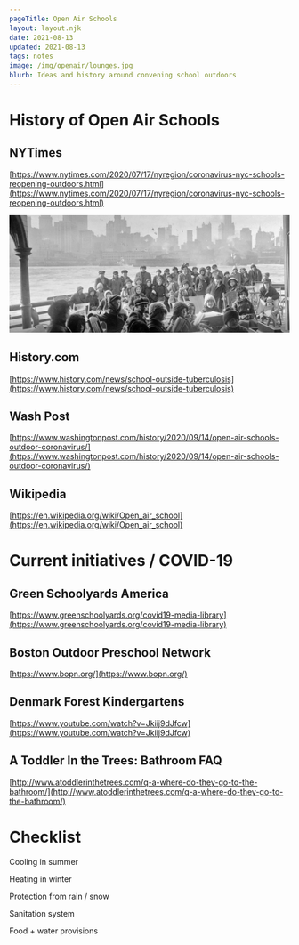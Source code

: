 ```yaml
---
pageTitle: Open Air Schools
layout: layout.njk
date: 2021-08-13
updated: 2021-08-13
tags: notes 
image: /img/openair/lounges.jpg
blurb: Ideas and history around convening school outdoors
---
```


# History of Open Air Schools

## NYTimes

[https://www.nytimes.com/2020/07/17/nyregion/coronavirus-nyc-schools-reopening-outdoors.html](https://www.nytimes.com/2020/07/17/nyregion/coronavirus-nyc-schools-reopening-outdoors.html)

![](/img/openair/converted_ferry.png)

## History.com

[https://www.history.com/news/school-outside-tuberculosis](https://www.history.com/news/school-outside-tuberculosis)

## Wash Post

[https://www.washingtonpost.com/history/2020/09/14/open-air-schools-outdoor-coronavirus/](https://www.washingtonpost.com/history/2020/09/14/open-air-schools-outdoor-coronavirus/)

## Wikipedia

[https://en.wikipedia.org/wiki/Open_air_school](https://en.wikipedia.org/wiki/Open_air_school)

# Current initiatives / COVID-19

## Green Schoolyards America

[https://www.greenschoolyards.org/covid19-media-library](https://www.greenschoolyards.org/covid19-media-library)

## Boston Outdoor Preschool Network

[https://www.bopn.org/](https://www.bopn.org/)

## Denmark Forest Kindergartens

[https://www.youtube.com/watch?v=Jkiij9dJfcw](https://www.youtube.com/watch?v=Jkiij9dJfcw)

## A Toddler In the Trees: Bathroom FAQ

[http://www.atoddlerinthetrees.com/q-a-where-do-they-go-to-the-bathroom/](http://www.atoddlerinthetrees.com/q-a-where-do-they-go-to-the-bathroom/)


# Checklist

Cooling in summer

Heating in winter

Protection from rain / snow

Sanitation system

Food + water provisions

